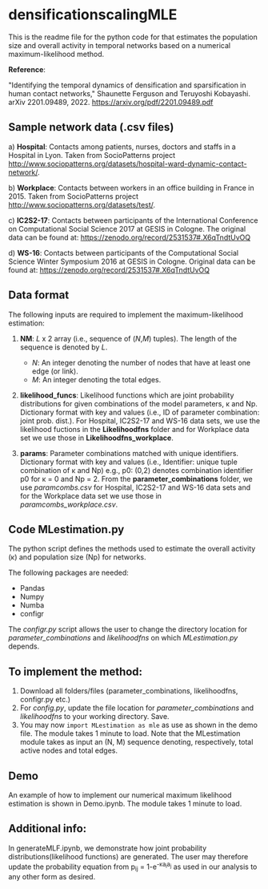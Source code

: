 # densificationscalingMLE
This is the readme file for the python code for that estimates the population size and overall activity in temporal networks based on a numerical maximum-likelihood method.

**Reference**:

"Identifying the temporal dynamics of densification and sparsification in human contact networks," Shaunette Ferguson and Teruyoshi Kobayashi. arXiv 2201.09489, 2022. https://arxiv.org/pdf/2201.09489.pdf


## Sample network data (.csv files)

a) **Hospital**: Contacts among patients, nurses, doctors and staffs in a Hospital in Lyon. Taken from SocioPatterns project <http://www.sociopatterns.org/datasets/hospital-ward-dynamic-contact-network/>.

b) **Workplace**: Contacts between workers in an office building in France in 2015. Taken from SocioPatterns project <http://www.sociopatterns.org/datasets/test/>.

 c) **IC2S2-17**: Contacts between participants of the International Conference on Computational Social Science 2017 at GESIS in Cologne. The original data can be found at: <https://zenodo.org/record/2531537#.X6qTndtUvOQ>

d) **WS-16**: Contacts between participants of the Computational Social Science Winter Symposium 2016 at GESIS in Cologne. Original data can be found at: <https://zenodo.org/record/2531537#.X6qTndtUvOQ>
	
## Data format

The following inputs are required to implement the maximum-likelihood estimation:
	
1. **NM**: *L* x 2  array (i.e., sequence of (*N*,*M*) tuples). The length of the sequence is denoted by *L*.
	* _N_: An integer denoting the number of nodes that have at least one edge (or link).
	* _M_: An integer denoting the total edges.
	
2. **likelihood_funcs**: Likelihood functions which are joint probability distributions for given combinations of the model parameters, &kappa; and N</sub>p. Dictionary format with key and values (i.e., ID of parameter combination: joint prob. dist.).
	For Hospital, IC2S2-17 and WS-16 data sets, we use the likelihood fuctions in the **Likelihoodfns** folder and for Workplace data set we use those in **Likelihoodfns_workplace**.
	
3. **params**: Parameter combinations matched with unique identifiers. Dictionary format with key and values (i.e., Identifier: unique tuple combination of &kappa; and N</sub>p) e.g., p0: (0,2) denotes combination identifier p0 for &kappa; = 0 and N</sub>p = 2.
	From the **parameter_combinations** folder, we use _paramcombs.csv_ for Hospital, IC2S2-17 and WS-16 data sets and for the Workplace data set we use those in _paramcombs_workplace.csv_.

## Code **MLestimation.py**
The python script defines the methods used to estimate the overall activity (&kappa;) and population size (N</sub>p) for networks.
 
The following packages are needed: 
* Pandas
* Numpy
* Numba
* configr

The *configr.py* script allows the user to change the directory location for *parameter_combinations* and *likelihoodfns* on which *MLestimation.py* depends.

## To implement the method:
1. Download all folders/files (parameter_combinations, likelihoodfns, configr.py etc.)
2. For *config.py*, update the file location for *parameter_combinations* and *likelihoodfns* to your working directory. Save.
3. You may now ```import MLestimation as mle``` as use as shown in the demo file. The module takes 1 minute to load.
Note that the MLestimation module takes as input an (N, M) sequence denoting, respectively, total active nodes and total edges.

## Demo   
An example of how to implement our numerical maximum likelihood estimation is shown in Demo.ipynb. The module takes 1 minute to load.

## Additional info:
In generateMLF.ipynb, we demonstrate how joint probability distributions(likelihood functions) are generated. The user may therefore update the probability equation from p<sub>ij</sub> = 1-e<sup>-&kappa;a<sub>i</sub>a<sub>j</sub></sup> as used in our analysis to any other form as desired. 
